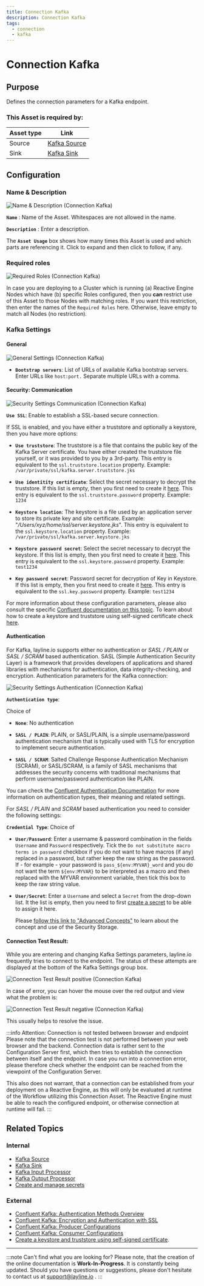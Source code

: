 ```yaml
---
title: Connection Kafka
description: Connection Kafka
tags:
  - connection
  - kafka
---
```


# Connection Kafka

## Purpose

Defines the connection parameters for a Kafka endpoint.

### This Asset is required by:

| Asset type | Link                                                    |
|------------|---------------------------------------------------------|
| Source     | [Kafka Source](/docs/assets/sources/asset-source-kafka) |
| Sink       | [Kafka Sink](/docs/assets/sinks/asset-sink-kafka)       |

## Configuration

### Name & Description

![Name & Description (Connection Kafka)](./.asset-connection-kafka-images/d524b928.png)

**`Name`** : Name of the Asset. Whitespaces are not allowed in the name.

**`Description`** : Enter a description.

The **`Asset Usage`** box shows how many times this Asset is used and which parts are referencing it. Click to expand and then click to follow, if any.

### Required roles

![Required Roles (Connection Kafka)](./.asset-connection-kafka-images/c2e6ec39.png)

In case you are deploying to a Cluster which is running (a) Reactive Engine Nodes which have (b) specific Roles configured, then you **can** restrict use of this Asset to those Nodes with matching
roles.
If you want this restriction, then enter the names of the `Required Roles` here. Otherwise, leave empty to match all Nodes (no restriction).

### Kafka Settings

#### General

![General Settings (Connection Kafka)](./.asset-connection-kafka-images/bea9ffb0.png)

* **`Bootstrap servers`**: List of URLs of available Kafka bootstrap servers. Enter URLs like `host:port.` Separate multiple URLs with a comma.

#### Security: Communication

![Security Settings Communication (Connection Kafka)](./.asset-connection-kafka-images/22dd0741.png)

**`Use SSL`**: Enable to establish a SSL-based secure connection.

If SSL is enabled, and you have either a truststore and optionally a keystore, then you have more options:

* **`Use truststore`**: The truststore is a file that contains the public key of the Kafka Server certificate. You have either created the truststore file yourself, or it was provided to you by a
  3rd-party.
  This entry is equivalent to the `ssl.truststore.location` property.
  Example: `/var/private/ssl/kafka.server.truststore.jks`

* **`Use identitity certificate`**: Select the secret necessary to decrypt the truststore. If this list is empty, then you first need to create it [here](/docs/assets/resources/asset-resource-secret).
  This entry is equivalent to the `ssl.truststore.password` property.
  Example: `1234`

* **`Keystore location`**: The keystore is a file used by an application server to store its private key and site certificate. Example: "_/Users/xyz/home/ssl/server.keystore.jks_".
  This entry is equivalent to the `ssl.keystore.location` property.
  Example: `/var/private/ssl/kafka.server.keystore.jks`

* **`Keystore password secret`**: Select the secret necessary to decrypt the keystore. If this list is empty, then you first need to create it [here](/docs/assets/resources/asset-resource-secret).
  This entry is equivalent to the `ssl.keystore.password` property.
  Example: `test1234`

* **`Key password secret`**:  Password secret for decryption of Key in Keystore. If this list is empty, then you first need to create it [here](/docs/assets/resources/asset-resource-secret).
  This entry is equivalent to the `ssl.key.password` property.
  Example: `test1234`

For more information about these configuration parameters, please also consult the
specific [Confluent documentation on this topic](https://docs.confluent.io/platform/current/kafka/authentication_ssl.html).
To learn about how to create a keystore and truststore using self-signed certificate
check [here](https://unix.stackexchange.com/questions/347116/how-to-create-keystore-and-truststore-using-self-signed-certificate).

#### Authentication

For Kafka, layline.io supports either no authentication or _SASL / PLAIN_ or _SASL / SCRAM_ based authentication.
SASL (Simple Authentication Security Layer) is a framework that provides developers of applications and shared libraries with mechanisms for authentication, data integrity-checking, and encryption.
Authentication parameters for the Kafka connection:

![Security Settings Authentication (Connection Kafka)](./.asset-connection-kafka-images/5a780d01.png)

**`Authentication type`**:

Choice of

* **`None`**: No authentication

* **`SASL / PLAIN`**: PLAIN, or SASL/PLAIN, is a simple username/password authentication mechanism that is typically used with TLS for encryption to implement secure authentication.

* **`SASL / SCRAM`**: Salted Challenge Response Authentication Mechanism (SCRAM), or SASL/SCRAM, is a family of SASL mechanisms that addresses the security concerns with traditional mechanisms that
  perform username/password authentication like PLAIN.

You can check the [Confluent Authentication Documentation](https://docs.confluent.io/platform/current/kafka/overview-authentication-methods.html) for more information on authentication types, their
meaning and related settings.

For _SASL / PLAIN_ and _SCRAM_ based authentication you need to consider the following settings:

**`Credential Type`**: Choice of

* **`User/Password`**: Enter a username & password combination in the fields `Username` and `Password` respectively.
  Tick the `Do not substitute macro terms in password` checkbox if you do not want to have macros (if any) replaced in a password, but rather keep the raw string as the password.
  If - for example - your password is `pass_${env:MYVAR}_word` and you do not want the term `${env:MYVAR}` to be interpreted as a macro and then replaced with the MYVAR environment variable, then tick
  this box to keep the raw string value.

* **`User/Secret`**:
  Enter a `Username` and select a `Secret` from the drop-down list. It the list is empty, then you need to first [create a secret](/docs/assets/resources/asset-resource-secret) to be able to assign it
  here.

  Please [follow this link to "Advanced Concepts"](/docs/concept/advanced/secret-management) to learn about the concept and use of the Security Storage.

#### Connection Test Result:

While you are entering and changing Kafka Settings parameters, layline.io frequently tries to connect to the endpoint.
The status of these attempts are displayed at the bottom of the Kafka Settings group box.

![Connection Test Result positive (Connection Kafka)](./.asset-connection-kafka-images/f905dfed.png)

In case of error, you can hover the mouse over the red output and view what the problem is:

![Connection Test Result negative (Connection Kafka)](./.asset-connection-kafka-images/e8fd8a47.png)

This usually helps to resolve the issue.

:::info Attention: Connection is not tested between browser and endpoint
Please note that the connection test is not performed between your web browser and the backend.
Connection data is rather sent to the Configuration Server first, which then tries to establish the connection between itself and the endpoint.
In case you run into a connection error, please therefore check whether the endpoint can be reached from the viewpoint of the Configuration Server.

This also does not warrant, that a connection can be established from your deployment on a Reactive Engine, as this will only be evaluated at runtime of the Workflow utilizing this Connection Asset.
The Reactive Engine must be able to reach the configured endpoint, or otherwise connection at runtime will fail.
:::

## Related Topics

### Internal

* [Kafka Source](/docs/assets/sources/asset-source-kafka)
* [Kafka Sink](/docs/assets/sinks/asset-sink-kafka)
* [Kafka Input Processor](/docs/assets/processors-input/asset-input-kafka)
* [Kafka Output Processor](/docs/assets/processors-output/asset-output-kafka)
* [Create and manage secrets](/docs/assets/resources/asset-resource-secret)

### External

* [Confluent Kafka: Authentication Methods Overview](https://docs.confluent.io/platform/current/kafka/overview-authentication-methods.html)
* [Confluent Kafka: Encryption and Authentication with SSL](https://docs.confluent.io/platform/current/kafka/authentication_ssl.html)
* [Confluent Kafka: Producer Configurations](https://docs.confluent.io/platform/current/installation/configuration/producer-configs.html)
* [Confluent Kafka: Consumer Configurations](https://docs.confluent.io/platform/current/installation/configuration/consumer-configs.html)
* [Create a keystore and truststore using self-signed certificate](https://unix.stackexchange.com/questions/347116/how-to-create-keystore-and-truststore-using-self-signed-certificate).

---

:::note Can't find what you are looking for?
Please note, that the creation of the online documentation is **Work-In-Progress**. It is constantly being updated.
Should you have questions or suggestions, please don't hesitate to contact us at support@layline.io .
:::
